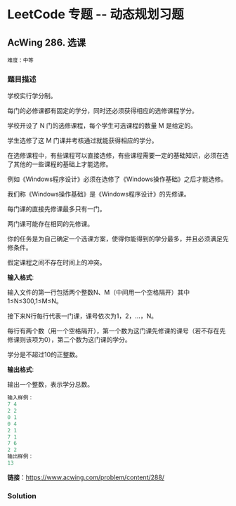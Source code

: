 # LeetCode 专题 -- 动态规划习题

## AcWing 286. 选课

`难度：中等`

### 题目描述

学校实行学分制。

每门的必修课都有固定的学分，同时还必须获得相应的选修课程学分。

学校开设了 N 门的选修课程，每个学生可选课程的数量 M 是给定的。

学生选修了这 M 门课并考核通过就能获得相应的学分。

在选修课程中，有些课程可以直接选修，有些课程需要一定的基础知识，必须在选了其他的一些课程的基础上才能选修。

例如《Windows程序设计》必须在选修了《Windows操作基础》之后才能选修。

我们称《Windows操作基础》是《Windows程序设计》的先修课。

每门课的直接先修课最多只有一门。

两门课可能存在相同的先修课。

你的任务是为自己确定一个选课方案，使得你能得到的学分最多，并且必须满足先修条件。

假定课程之间不存在时间上的冲突。

**输入格式**:

输入文件的第一行包括两个整数N、M（中间用一个空格隔开）其中1≤N≤300,1≤M≤N。

接下来N行每行代表一门课，课号依次为1，2，…，N。

每行有两个数（用一个空格隔开），第一个数为这门课先修课的课号（若不存在先修课则该项为0），第二个数为这门课的学分。

学分是不超过10的正整数。

**输出格式**:

输出一个整数，表示学分总数。

```matlab
输入样例：
7 4
2 2
0 1
0 4
2 1
7 1
7 6
2 2
输出样例：
13
```

**链接**：https://www.acwing.com/problem/content/288/

### Solution

```java

```